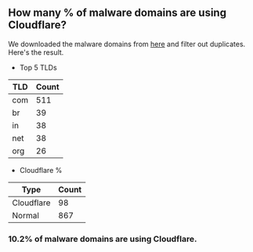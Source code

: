## How many % of malware domains are using Cloudflare?


We downloaded the malware domains from [here](https://urlhaus.abuse.ch) and filter out duplicates.
Here's the result.


[//]: # (start replacement)


- Top 5 TLDs

| TLD | Count |
| --- | --- |
| com | 511 |
| br | 39 |
| in | 38 |
| net | 38 |
| org | 26 |


- Cloudflare %

| Type | Count |
| --- | --- |
| Cloudflare | 98 |
| Normal | 867 |


### 10.2% of malware domains are using Cloudflare.